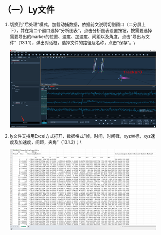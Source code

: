 # （一）Ly文件

1.  切换到“后处理”模式，加载动捕数据，依据前文说明切割窗口（二分屏上下），并在第二个窗口选择“分析图表”，点击分析图表设置按钮，按需要选择需要导出的marker的位置、速度、加速度、间距以及角度，点击“导出.ly文件”（13.1.1），弹出对话框，选择文件的路径及名称，点击“保存”。\


    ![13.1.1](<../.gitbook/assets/0 (1).png>)
2.  ly文件支持用Excel方式打开，数据格式”帧，时间，时间戳，xyz坐标，xyz速度及加速度，间距，夹角”（13.1.2）；\


    ![13.1.2](<../.gitbook/assets/1 (1).png>)

